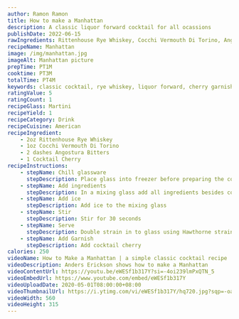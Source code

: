 ```yaml
---
author: Ramon Ramon
title: How to make a Manhattan
description: A classic liquor forward cocktail for all ocassions
publishDate: 2022-06-15
rawIngredients: Rittenhouse Rye Whiskey, Cocchi Vermouth Di Torino, Angostura Bitters, Cherry Garnish
recipeName: Manhattan
image: /img/manhattan.jpg
imageAlt: Manhattan picture
prepTime: PT1M
cooktime: PT3M
totalTime: PT4M
keywords: classic cocktail, rye whiskey, liquor forward, cherry garnish
ratingValue: 5
ratingCount: 1
recipeGlass: Martini
recipeYield: 1
recipeCategory: Drink
recipeCuisine: American
recipeIngredient:
    - 2oz Rittenhouse Rye Whiskey
    - 1oz Cocchi Vermouth Di Torino
    - 2 dashes Angostura Bitters
    - 1 Cocktail Cherry
recipeInstructions:
    - stepName: Chill glassware
      stepDescription: Place glass into freezer before preparing the cocktail 
    - stepName: Add ingredients
      stepDescription: In a mixing glass add all ingredients besides cocktail cherry
    - stepName: Add ice
      stepDescription: Add ice to the mixing glass
    - stepName: Stir
      stepDescription: Stir for 30 seconds
    - stepName: Serve
      stepDescription: Double strain in to glass using Hawthorne strainer and fine mesh strainer
    - stepName: Add Garnish
      stepDescription: Add cocktail cherry
calories: 250
videoName: How to Make a Manhattan | a simple classic cocktail recipe
videoDescription: Anders Erickson shows how to make a Manhattan
videoContentUrl: https://youtu.be/eWESf1b317Y?si=-4oi239lmPxQTN_5
videoEmbedUrl: https://www.youtube.com/embed/eWESf1b317Y
videoUploadDate: 2020-05-01T08:00:00+08:00
videoThumbnailUrl: https://i.ytimg.com/vi/eWESf1b317Y/hq720.jpg?sqp=-oaymwEcCNAFEJQDSFXyq4qpAw4IARUAAIhCGAFwAcABBg==&rs=AOn4CLDbITE_8xgb_XqQ5uwEOz0o_WuC_A
videoWidth: 560
videoHeight: 315
---
```

